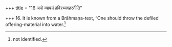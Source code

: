 +++
title = "16 अपो व्यापन्नं हविरभ्यवहरतीति"

+++
16. It is known from a Brāhmaṇa-text, “One should throw the defiled offering-material into water.[^1]  

[^1]: not identified.
